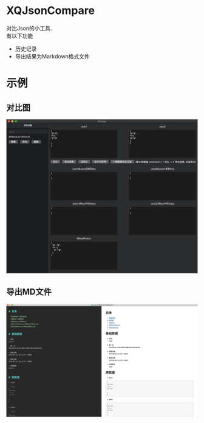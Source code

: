 # XQJsonCompare

对比Json的小工具.  
有以下功能

* 历史记录 
* 导出结果为Markdown格式文件


# 示例
## 对比图
![对比图](https://github.com/SyKingW/XQJsonCompare/blob/master/Image/33C0833F-A374-4FA5-B478-6A302EB61057.png)

## 导出MD文件
![导出MD文件](https://github.com/SyKingW/XQJsonCompare/blob/master/Image/FF372130-7CCE-4B3E-BBAC-D171460AA3E3.png)
